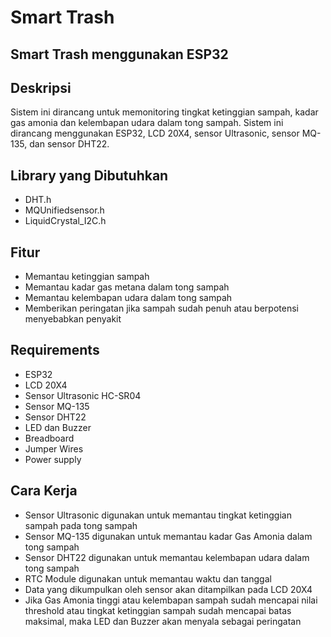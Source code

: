 # Smart Trash

## Smart Trash menggunakan ESP32

## Deskripsi

Sistem ini dirancang untuk memonitoring tingkat ketinggian sampah, kadar gas amonia dan kelembapan udara dalam tong sampah. Sistem ini dirancang menggunakan ESP32, LCD 20X4, sensor Ultrasonic, sensor MQ-135, dan sensor DHT22.

## Library yang Dibutuhkan

- DHT.h
- MQUnifiedsensor.h
- LiquidCrystal_I2C.h

## Fitur

- Memantau ketinggian sampah
- Memantau kadar gas metana dalam tong sampah
- Memantau kelembapan udara dalam tong sampah
- Memberikan peringatan jika sampah sudah penuh atau berpotensi menyebabkan penyakit

## Requirements

- ESP32
- LCD 20X4
- Sensor Ultrasonic HC-SR04
- Sensor MQ-135
- Sensor DHT22
- LED dan Buzzer
- Breadboard
- Jumper Wires
- Power supply

## Cara Kerja

- Sensor Ultrasonic digunakan untuk memantau tingkat ketinggian sampah pada tong sampah
- Sensor MQ-135 digunakan untuk memantau kadar Gas Amonia dalam tong sampah
- Sensor DHT22 digunakan untuk memantau kelembapan udara dalam tong sampah
- RTC Module digunakan untuk memantau waktu dan tanggal
- Data yang dikumpulkan oleh sensor akan ditampilkan pada LCD 20X4
- Jika Gas Amonia tinggi atau kelembapan sampah sudah mencapai nilai threshold atau tingkat ketinggian sampah sudah mencapai batas maksimal, maka LED dan Buzzer akan menyala sebagai peringatan

